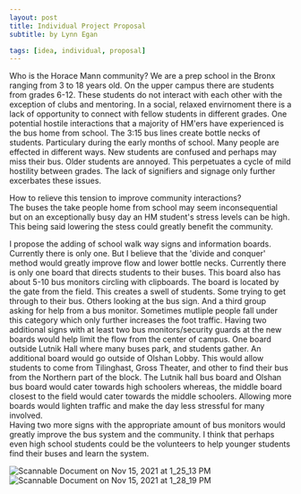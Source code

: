 ```yaml
---
layout: post
title: Individual Project Proposal
subtitle: by Lynn Egan

tags: [idea, individual, proposal]
---
```



Who is the Horace Mann community? We are a prep school in the Bronx ranging from 3 to 18 years old. On the upper campus there are students from grades 6-12. These students do not interact with each other with the exception of clubs and mentoring. In a social, relaxed envirnoment there is a lack of opportunity to connect with fellow students in different grades. One potential hostile interactions that a majority of HM'ers have experienced is the bus home from school. The 3:15 bus lines create bottle necks of students. Particulary during the early months of school. Many people are effected in different ways. New students are confused and perhaps may miss their bus. Older students are annoyed. This perpetuates a cycle of mild hostility between grades. The lack of signifiers and signage only further excerbates these issues. 

How to relieve this tension to improve community interactions?
<br>
The buses the take people home from school may seem inconsequential but on an exceptionally busy day an HM student's stress levels can be high. This being said lowering the stess could greatly benefit the community. 

I propose the adding of school walk way signs and information boards. Currently there is only one. But I believe that the 'divide and conquer' method would greatly improve flow and lower bottle necks. Currently there is only one board that directs students to their buses. This board also has about 5-10 bus monitors circling with clipboards. The board is located by the gate from the field. This creates a swell of students. Some trying to get through to their bus. Others looking at the bus sign. And a third group asking for help from a bus monitor. Sometimes mutliple people fall under this category which only further increases the foot traffic. Having two additional signs with at least two bus monitors/security guards at the new boards would help limit the flow from the center of campus. One board outside Lutnik Hall where many buses park, and students gather. An additional board would go outside of Olshan Lobby. This would allow students to come from Tilinghast, Gross Theater, and other to find their bus from the Northern part of the block. The Lutnik hall bus board and Olshan bus board would cater towards high schoolers whereas,  the middle board closest to the field would cater towards the middle schoolers. Allowing more boards would lighten traffic and make the day less stressful for many involved.
<br>
Having two more signs with the appropriate amount of bus monitors would greatly improve the bus system and the community. I think that perhaps even high school students could be the volunteers to help younger students find their buses and learn the system.
<br>


![Scannable Document on Nov 15, 2021 at 1_25_13 PM](https://user-images.githubusercontent.com/90795393/141834610-c622cd03-5e65-47d9-a5e9-c208420e4f3a.png)
![Scannable Document on Nov 15, 2021 at 1_28_19 PM](https://user-images.githubusercontent.com/90795393/141835028-e7c55908-2b36-43e4-be81-9359aad9b369.png)

